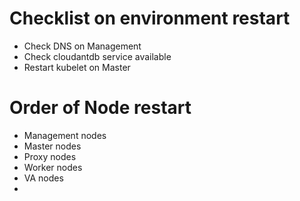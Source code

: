 # Checklist on environment restart

* Check DNS on Management
* Check cloudantdb service available
* Restart kubelet on Master

# Order of Node restart

* Management nodes 
* Master nodes
* Proxy nodes
* Worker nodes
* VA nodes
* 
